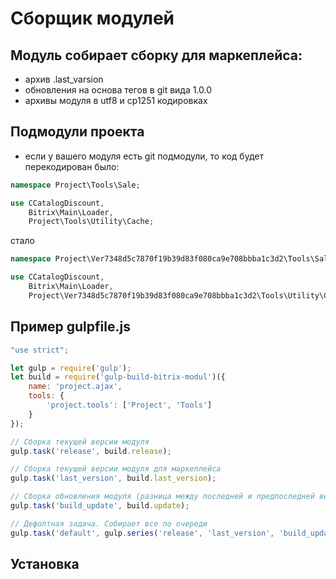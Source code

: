 # Сборщик модулей

## Модуль собирает сборку для маркеплейса:
- архив .last_varsion 
- обновления на основа тегов в git вида 1.0.0
- архивы модуля в utf8 и cp1251 кодировках

## Подмодули проекта
- если у вашего модуля есть git подмодули, то код будет перекодирован
было:
```php
namespace Project\Tools\Sale;

use CCatalogDiscount,
    Bitrix\Main\Loader,
    Project\Tools\Utility\Cache;
```
стало
```php
namespace Project\Ver7348d5c7870f19b39d83f080ca9e708bbba1c3d2\Tools\Sale;

use CCatalogDiscount,
    Bitrix\Main\Loader,
    Project\Ver7348d5c7870f19b39d83f080ca9e708bbba1c3d2\Tools\Utility\Cache;
```

## Пример gulpfile.js
```javascript
"use strict";

let gulp = require('gulp');
let build = require('gulp-build-bitrix-modul')({
    name: 'project.ajax',
    tools: {
        'project.tools': ['Project', 'Tools']
    }
});

// Сборка текущей версии модуля
gulp.task('release', build.release);

// Сборка текущей версии модуля для маркеплейса
gulp.task('last_version', build.last_version);

// Сборка обновления модуля (разница между последней и предпоследней версией по тегам git)
gulp.task('build_update', build.update);

// Дефолтная задача. Собирает все по очереди
gulp.task('default', gulp.series('release', 'last_version', 'build_update'));
```

## Установка